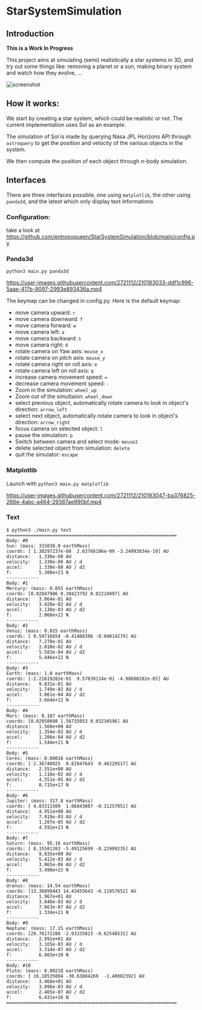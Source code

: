 # StarSystemSimulation

## Introduction

**This is a Work In Progress**

This project aims at simulating (semi) realistically a star systems in 3D, and try out some things like: 
removing a planet or a sun, making binary system and watch how they evolve, ...

![screenshot](./screenshot/screenshot.png)

## How it works:

We start by creating a star system, which could be realistic or not. The current implementation uses Sol as an example.

The simulation of Sol is made by querying Nasa JPL Horizons API through `astroquery` to get the position and velocity of
the various objects in the system.

We then compute the position of each object through n-body simulation.

## Interfaces

There are three interfaces possible, one using `matplotlib`, the other using `panda3d`, and the latest which only display text informations

### Configuration:

take a look at https://github.com/entropyqueen/StarSystemSimulation/blob/main/config.py 

### Panda3d

`python3 main.py panda3d`

https://user-images.githubusercontent.com/2721112/210183033-ddf1c996-5aae-417b-9097-2993e893436a.mp4

The keymap can be changed in config.py.
Here is the default keymap:

- move camera upward: `r`
- move camera downward: `f`
- move camera forward: `w`
- move camera left: `a`
- move camera backward: `s`
- move camera right: `d`
- rotate camera on Yaw axis: `mouse_x`
- rotate camera on pitch axis: `mouse_y`
- rotate camera right on roll axis: `e`
- rotate camera left on roll axis: `q`
- increase camera movement speed: `=`
- decrease camera movement speed: `-`
- Zoom in the simulation: `wheel_up`
- Zoom out of the simultaion: `wheel_down`
- select previous object, automatically rotate camera to look in object's direction: `arrow_left`
- select next object, automatically rotate camera to look in object's direction: `arrow_right`
- focus camera on selected object: `l`
- pause the simulation: `p`
- Switch between camera and select mode: `mouse2`
- delete selected object from simulation: `delete`
- quit the simulator: `escape`

### Matplotlib

Launch with
`python3 main.py matplotlib`

https://user-images.githubusercontent.com/2721112/210183047-ba376825-266e-4abc-a464-29387ae990bf.mp4


### Text

```
$ python3 ./main.py text
===============================================================
Body: #0
Sun: (mass: 333030.0 earthMass)
coords:	[ 1.30297237e-08  2.63768106e-09 -3.24993834e-10] AU
distance:	1.330e-08 AU
velocity:	1.330e-08 AU / d
accel:		1.330e-08 AU / d2
f:			5.300e+23 N
------------
Body: #1
Mercury: (mass: 0.055 earthMass)
coords:	[0.02847986 0.30423792 0.02224997] AU
distance:	3.064e-01 AU
velocity:	3.420e-02 AU / d
accel:		3.130e-03 AU / d2
f:			2.060e+22 N
------------
Body: #2
Venus: (mass: 0.815 earthMass)
coords:	[ 0.59716654 -0.41408386 -0.04014279] AU
distance:	7.278e-01 AU
velocity:	2.010e-02 AU / d
accel:		5.583e-04 AU / d2
f:			5.446e+22 N
------------
Body: #3
Earth: (mass: 1.0 earthMass)
coords:	[-2.21619282e-01  9.57839114e-01 -4.98688282e-05] AU
distance:	9.831e-01 AU
velocity:	1.749e-02 AU / d
accel:		3.061e-04 AU / d2
f:			3.664e+22 N
------------
Body: #4
Mars: (mass: 0.107 earthMass)
coords:	[0.02050098 1.56735053 0.03234596] AU
distance:	1.568e+00 AU
velocity:	1.354e-02 AU / d
accel:		1.206e-04 AU / d2
f:			1.544e+21 N
------------
Body: #5
Ceres: (mass: 0.00016 earthMass)
coords:	[-2.36748925  0.82847643  0.46229517] AU
distance:	2.551e+00 AU
velocity:	1.118e-02 AU / d
accel:		4.551e-05 AU / d2
f:			8.715e+17 N
------------
Body: #6
Jupiter: (mass: 317.8 earthMass)
coords:	[ 4.83311509  1.06843807 -0.11257051] AU
distance:	4.951e+00 AU
velocity:	7.919e-03 AU / d
accel:		1.207e-05 AU / d2
f:			4.592e+23 N
------------
Body: #7
Saturn: (mass: 95.16 earthMass)
coords:	[ 8.15581203 -5.49125699 -0.22909235] AU
distance:	9.835e+00 AU
velocity:	5.412e-03 AU / d
accel:		3.065e-06 AU / d2
f:			3.490e+22 N
------------
Body: #8
Uranus: (mass: 14.54 earthMass)
coords:	[13.36099443 14.43455643 -0.11957652] AU
distance:	1.967e+01 AU
velocity:	3.840e-03 AU / d
accel:		7.663e-07 AU / d2
f:			1.334e+21 N
------------
Body: #9
Neptune: (mass: 17.15 earthMass)
coords:	[29.76172288 -2.93335823 -0.62548531] AU
distance:	2.991e+01 AU
velocity:	3.165e-03 AU / d
accel:		3.314e-07 AU / d2
f:			6.803e+20 N
------------
Body: #10
Pluto: (mass: 0.00218 earthMass)
coords:	[ 16.18535004 -30.63884269  -1.40082392] AU
distance:	3.468e+01 AU
velocity:	3.098e-03 AU / d
accel:		2.465e-07 AU / d2
f:			6.431e+16 N
===============================================================
```

